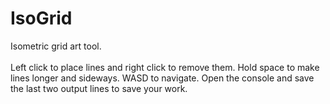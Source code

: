 # IsoGrid
Isometric grid art tool.\
\
Left click to place lines and right click to remove them.  Hold space to make lines longer and sideways.  WASD to navigate.  Open the console and save the last two output lines to save your work.
